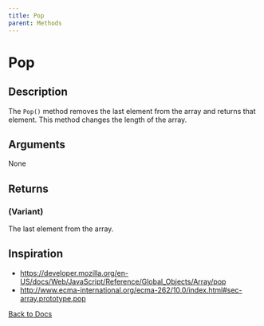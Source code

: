 ```yaml
---
title: Pop
parent: Methods
---
```


# Pop

## Description
The `Pop()` method removes the last element from the array and returns that element. This method changes the length of the array.

## Arguments
None

## Returns
### (Variant) 
The last element from the array.

## Inspiration
* <https://developer.mozilla.org/en-US/docs/Web/JavaScript/Reference/Global_Objects/Array/pop>
* <http://www.ecma-international.org/ecma-262/10.0/index.html#sec-array.prototype.pop>


[Back to Docs](https://senipah.github.io/VBA-Better-Array/)